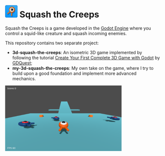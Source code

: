 
# <img src="3d-squash-the-creeps/icon.png" width="40px" height="40px"/> Squash the Creeps 

Squash the Creeps is a game developed in the [Godot Engine](https://godotengine.org/) where you control a squid-like creature and squash incoming enemies.

This repository contains two separate project:
* __3d-squash-the-creeps__: An isometric 3D game implemented by following the tutorial [Create Your First Complete 3D Game with Godot](https://youtu.be/YiE9tcoCfhE) by [GDQuest](https://www.gdquest.com/);
* __my-3d-squash-the-creeps__: My own take on the game, where I try to build upon a good foundation and implement more advanced mechanics.

<img src="screenshot.png" width="75%" height="75%" />
